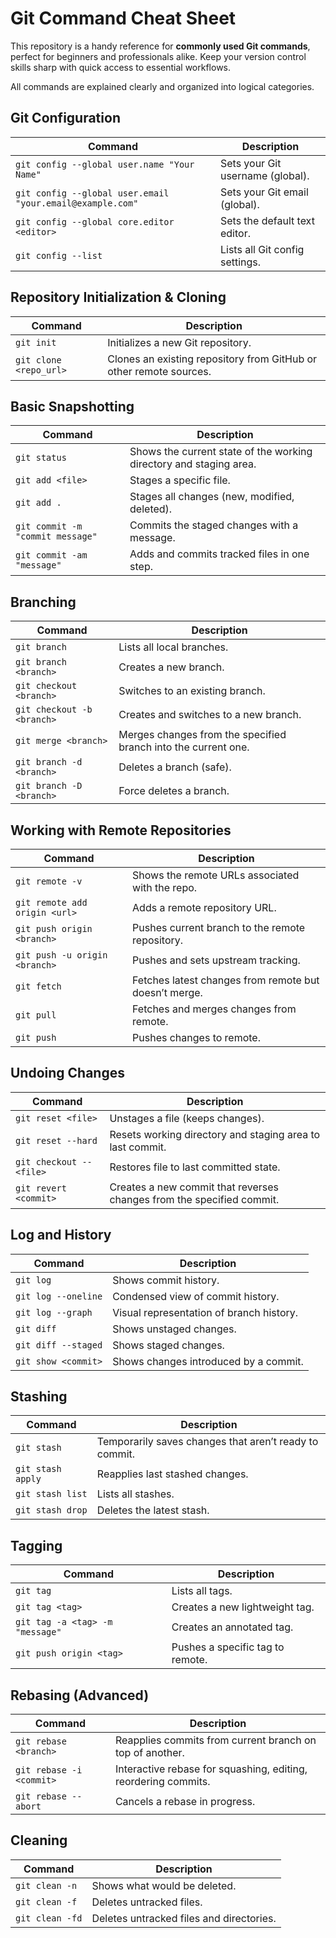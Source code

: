 # Git Command Cheat Sheet
This repository is a handy reference for **commonly used Git commands**, perfect for beginners and professionals alike. Keep your version control skills sharp with quick access to essential workflows.

All commands are explained clearly and organized into logical categories.

## Git Configuration
| Command | Description |
|--------|-------------|
| `git config --global user.name "Your Name"` | Sets your Git username (global). |
| `git config --global user.email "your.email@example.com"` | Sets your Git email (global). |
| `git config --global core.editor <editor>` | Sets the default text editor. |
| `git config --list` | Lists all Git config settings. |


## Repository Initialization & Cloning
| Command | Description |
|--------|-------------|
| `git init` | Initializes a new Git repository. |
| `git clone <repo_url>` | Clones an existing repository from GitHub or other remote sources. |


## Basic Snapshotting
| Command | Description |
|--------|-------------|
| `git status` | Shows the current state of the working directory and staging area. |
| `git add <file>` | Stages a specific file. |
| `git add .` | Stages all changes (new, modified, deleted). |
| `git commit -m "commit message"` | Commits the staged changes with a message. |
| `git commit -am "message"` | Adds and commits tracked files in one step. |


## Branching
| Command | Description |
|--------|-------------|
| `git branch` | Lists all local branches. |
| `git branch <branch>` | Creates a new branch. |
| `git checkout <branch>` | Switches to an existing branch. |
| `git checkout -b <branch>` | Creates and switches to a new branch. |
| `git merge <branch>` | Merges changes from the specified branch into the current one. |
| `git branch -d <branch>` | Deletes a branch (safe). |
| `git branch -D <branch>` | Force deletes a branch. |


## Working with Remote Repositories
| Command | Description |
|--------|-------------|
| `git remote -v` | Shows the remote URLs associated with the repo. |
| `git remote add origin <url>` | Adds a remote repository URL. |
| `git push origin <branch>` | Pushes current branch to the remote repository. |
| `git push -u origin <branch>` | Pushes and sets upstream tracking. |
| `git fetch` | Fetches latest changes from remote but doesn’t merge. |
| `git pull` | Fetches and merges changes from remote. |
| `git push` | Pushes changes to remote. |


## Undoing Changes
| Command | Description |
|--------|-------------|
| `git reset <file>` | Unstages a file (keeps changes). |
| `git reset --hard` | Resets working directory and staging area to last commit. |
| `git checkout -- <file>` | Restores file to last committed state. |
| `git revert <commit>` | Creates a new commit that reverses changes from the specified commit. |


## Log and History
| Command | Description |
|--------|-------------|
| `git log` | Shows commit history. |
| `git log --oneline` | Condensed view of commit history. |
| `git log --graph` | Visual representation of branch history. |
| `git diff` | Shows unstaged changes. |
| `git diff --staged` | Shows staged changes. |
| `git show <commit>` | Shows changes introduced by a commit. |


## Stashing
| Command | Description |
|--------|-------------|
| `git stash` | Temporarily saves changes that aren’t ready to commit. |
| `git stash apply` | Reapplies last stashed changes. |
| `git stash list` | Lists all stashes. |
| `git stash drop` | Deletes the latest stash. |


## Tagging
| Command | Description |
|--------|-------------|
| `git tag` | Lists all tags. |
| `git tag <tag>` | Creates a new lightweight tag. |
| `git tag -a <tag> -m "message"` | Creates an annotated tag. |
| `git push origin <tag>` | Pushes a specific tag to remote. |


## Rebasing (Advanced)
| Command | Description |
|--------|-------------|
| `git rebase <branch>` | Reapplies commits from current branch on top of another. |
| `git rebase -i <commit>` | Interactive rebase for squashing, editing, reordering commits. |
| `git rebase --abort` | Cancels a rebase in progress. |


## Cleaning
| Command | Description |
|--------|-------------|
| `git clean -n` | Shows what would be deleted. |
| `git clean -f` | Deletes untracked files. |
| `git clean -fd` | Deletes untracked files and directories. |